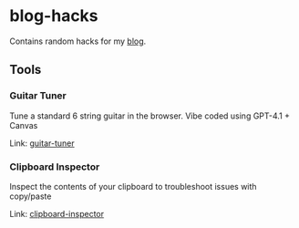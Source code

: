 # blog-hacks
Contains random hacks for my [blog](https://davidjarman.net/).

## Tools

### Guitar Tuner

Tune a standard 6 string guitar in the browser. Vibe coded using GPT-4.1 + Canvas

Link: [guitar-tuner](https://hacks.davidjarman.net/guitar-tuner)

### Clipboard Inspector

Inspect the contents of your clipboard to troubleshoot issues with copy/paste

Link: [clipboard-inspector](https://hacks.davidjarman.net/clipboard-inspector)
